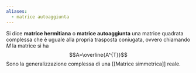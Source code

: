```yaml
---
aliases:
  - matrice autoaggiunta
---
```

Si dice **matrice hermitiana** o **matrice autoaggiunta** una matrice quadrata complessa che è uguale alla propria trasposta coniugata, ovvero chiamando $M$ la matrice si ha
$$A=\overline{A^{T}}$$
Sono la generalizzazione complessa di una [[Matrice simmetrica]] reale.